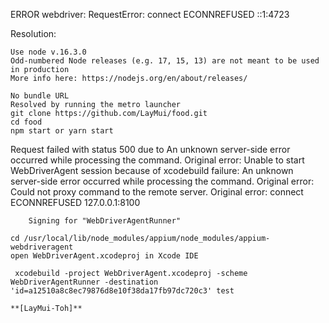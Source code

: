 ERROR webdriver: RequestError: connect ECONNREFUSED ::1:4723

Resolution: 

```
Use node v.16.3.0
Odd-numbered Node releases (e.g. 17, 15, 13) are not meant to be used in production
More info here: https://nodejs.org/en/about/releases/
```


```
No bundle URL
Resolved by running the metro launcher
git clone https://github.com/LayMui/food.git
cd food
npm start or yarn start
```



Request failed with status 500 due to An unknown server-side error occurred while processing the command. Original error: Unable to start WebDriverAgent session because of xcodebuild failure: An unknown server-side error occurred while processing the command. Original error: Could not proxy command to the remote server. Original error: connect ECONNREFUSED 127.0.0.1:8100

```
	Signing for "WebDriverAgentRunner"

cd /usr/local/lib/node_modules/appium/node_modules/appium-webdriveragent
open WebDriverAgent.xcodeproj in Xcode IDE

 xcodebuild -project WebDriverAgent.xcodeproj -scheme WebDriverAgentRunner -destination 'id=a12510a8c8ec79876d8e10f38da17fb97dc720c3' test

**[LayMui-Toh]**
```
